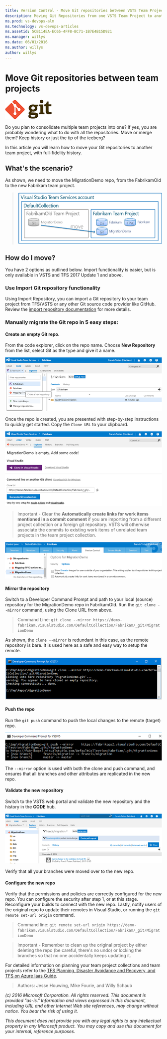 ```yaml
---
title: Version Control - Move Git repositories between VSTS Team Projects
description: Moving Git Repositories from one VSTS Team Project to another
ms.prod: vs-devops-alm
ms.technology: vs-devops-articles
ms.assetid: 5CB114EA-EC65-4FF8-BC71-1B7E4B15D921
ms.manager: willys
ms.date: 06/01/2016
ms.author: willys
author: willys
---
```


[comment]: <> (Document was created as part of our team project consolidation and validated with engineers / MVPs in the field.)
[comment]: <> (We considered the `git remote add origin <URL>` command, but clone+push was simple and fast.)

# Move Git repositories between team projects

![](./_img/move-git-repos-between-team-projects/git.png)

Do you plan to consolidate multiple team projects into one? If yes, you are probably wondering what to do with all the repositories. Move or merge them? Keep history or just the tip of the iceberg?

In this article you will learn how to move your Git repositories to another team project, with full-fidelity history. 

## What's the scenario?

As shown, we need to move the MigrationDemo repo, from the FabrikamOld to the new Fabrikam team project.

> ![Move Repo Scenario](./_img/move-git-repos-between-team-projects/MoveRepo-Visual.png)

## How do I move?

You have 2 options as outlined below. Import functionality is easier, but is only available in VSTS and TFS 2017 Update 1 and above.  

### Use Import Git repository functionality
Using Import Repository, you can import a Git repository to your team project from TFS/VSTS or any other Git source code provider like GitHub. 
Review the [import repository documentation](../git/import-git-repository.md) for more details.

### Manually migrate the Git repo in 5 easy steps:

#### Create an empty Git repo. 

From the code explorer, click on the repo name.  Choose **New Repository** from the list, select Git as the type and give it a name.

![Create New Repo](./_img/move-git-repos-between-team-projects/MoveRepo-NewRepo.png)
 
Once the repo is created, you are presented with step-by-step instructions to quickly get started. Copy the `Clone URL` to your clipboard.

![New Repo Information](./_img/move-git-repos-between-team-projects/MoveRepo-NewRepoInfo.png)

> Important - Clear the **Automatically create links for work items mentioned in a commit comment** if you are importing from a different project collection or a foreign git repository. VSTS will otherwise associate the commits to existing work items of unrelated team projects in the team project collection.

![New Repo Options and Links Warning](./_img/move-git-repos-between-team-projects/MoveRepo-Warning.png)

#### Mirror the repository

Switch to a Developer Command Prompt and path to your local (source) repository for the MigrationDemo repo in FabrikamOld. Run the `git clone --mirror` command, using the Clone URL from above.

> Command Line: `git clone --mirror https://demo-fabrikam.visualstudio.com/DefaultCollection/Fabrikam/_git/MigrationDemo`

As shown, the `clone --mirror` is redundant in this case, as the remote repository is bare. It is used here as a safe and easy way to setup the remote.

![Git Clone Command Done](./_img/move-git-repos-between-team-projects/MoveRepo-Mirror-Done.png)

#### Push the repo 

Run the `git push` command to push the local changes to the remote (target) repo.

![Git Push Command Done](./_img/move-git-repos-between-team-projects/MoveRepo-Push-Done.png)

The `--mirror` option is used with both the clone and push command, and ensures that all branches and other attributes are replicated in the new repo.

#### Validate the new repository

 Switch to the VSTS web portal and validate the new repository and the history in the **CODE** hub.

![Repo Validation in CODE Explorer](./_img/move-git-repos-between-team-projects/MoveRepo-Validate.png)

Verify that all your branches were moved over to the new repo.

#### Configure the new repo

 Verify that the permissions and policies are correctly configured for the new repo. You can configure the security after step 1, or at this stage. Reconfigure your builds to connect with the new repo. Lastly, notify users of the original repo to update their remotes in Visual Studio, or running the `git remote set-url origin` command.

> Command line: `git remote set-url origin https://demo-fabrikam.visualstudio.com/DefaultCollection/Fabrikam/_git/MigrationDemo`


> Important - Remember to clean up the original project by either deleting the repo (be careful, there's no undo) or locking the branches so that no one accidentally keeps updating it.

For detailed information on planning your team project collections and team projects refer to the [TFS Planning, Disaster Avoidance and Recovery, and TFS on Azure Iaas Guide](http://vsarplanningguide.codeplex.com/).

> Authors: Jesse Houwing, Mike Fourie, and Willy Schaub

*(c) 2016 Microsoft Corporation. All rights reserved. This document is
provided "as-is." Information and views expressed in this document,
including URL and other Internet Web site references, may change without
notice. You bear the risk of using it.*

*This document does not provide you with any legal rights to any
intellectual property in any Microsoft product. You may copy and use
this document for your internal, reference purposes.*
